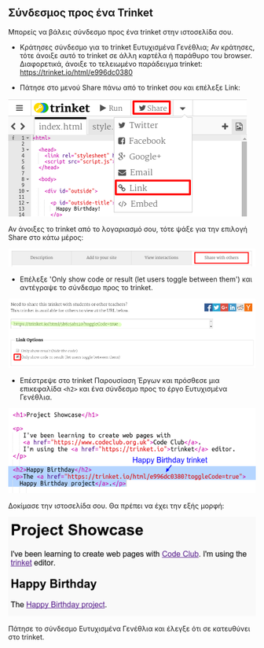 ## Σύνδεσμος προς ένα Trinket

Μπορείς να βάλεις σύνδεσμο προς ένα trinket στην ιστοσελίδα σου. 

+ Κράτησες σύνδεσμο για το trinket Ευτυχισμένα Γενέθλια; Αν κράτησες, τότε άνοιξε αυτό το trinket σε άλλη καρτέλα ή παράθυρο του browser. Διαφορετικά, άνοιξε το τελειωμένο παράδειγμα trinket: <https://trinket.io/html/e996dc0380>

+ Πάτησε στο μενού Share πάνω από το trinket σου και επέλεξε Link:

![screenshot](images/showcase-share1.png)

Αν άνοιξες το trinket από το λογαριασμό σου, τότε ψάξε για την επιλογή Share στο κάτω μέρος:

![screenshot](images/showcase-share2.png)

+ Επέλεξε 'Only show code or result (let users toggle between them') και αντέγραψε το σύνδεσμο προς το trinket. 

![screenshot](images/showcase-get-link.png)

+ Επέστρεψε στο trinket Παρουσίαση Έργων και πρόσθεσε μια επικεφαλίδα `<h2>` και ένα σύνδεσμο προς το έργο Ευτυχισμένα Γενέθλια.

![screenshot](images/showcase-link-trinket.png)

Δοκίμασε την ιστοσελίδα σου. Θα πρέπει να έχει την εξής μορφή:

![screenshot](images/showcase-link-output.png)

Πάτησε το σύνδεσμο Ευτυχισμένα Γενέθλια και έλεγξε ότι σε κατευθύνει στο trinket.